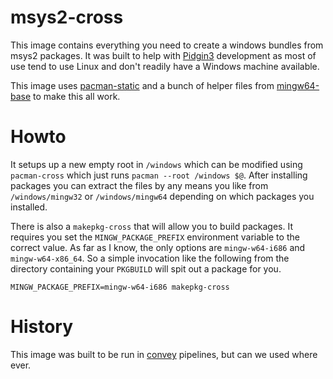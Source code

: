 # msys2-cross

This image contains everything you need to create a windows bundles from msys2
packages.  It was built to help with [Pidgin3](https://pidgin.im) development
as most of use tend to use Linux and don't readily have a Windows machine
available.

This image uses
[pacman-static](https://aur.archlinux.org/packages/pacman-static/) and a bunch
of helper files from [mingw64-base](http://repo.msys2.org/distrib/x86_64/) to
make this all work.

# Howto

It setups up a new empty root in `/windows` which can be modified using
`pacman-cross` which just runs `pacman --root /windows $@`.  After installing
packages you can extract the files by any means you like from
`/windows/mingw32` or `/windows/mingw64` depending on which packages you
installed.

There is also a `makepkg-cross` that will allow you to build packages.  It
requires you set the `MINGW_PACKAGE_PREFIX` environment variable to the
correct value.  As far as I know, the only options are `mingw-w64-i686` and
`mingw-w64-x86_64`.  So a simple invocation like the following from the
directory containing your `PKGBUILD` will spit out a package for you.

```
MINGW_PACKAGE_PREFIX=mingw-w64-i686 makepkg-cross
```

# History

This image was built to be run in
[convey](https://bitbucket.org/rw_grim/convey) pipelines, but can we used
where ever.

